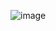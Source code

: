 ![image](https://github.com/friendlyantz/algo-dojo/assets/70934030/f80af4a2-76a8-464c-8a08-cb9278cbcf01)
